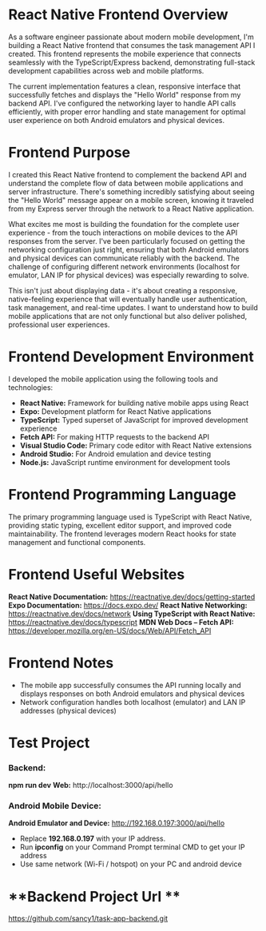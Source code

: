 # **React Native Frontend Overview**
As a software engineer passionate about modern mobile development, I'm building a React Native frontend that consumes the task management API I created. This frontend represents the mobile experience that connects seamlessly with the TypeScript/Express backend, demonstrating full-stack development capabilities across web and mobile platforms.

The current implementation features a clean, responsive interface that successfully fetches and displays the "Hello World" response from my backend API. I've configured the networking layer to handle API calls efficiently, with proper error handling and state management for optimal user experience on both Android emulators and physical devices.

# **Frontend Purpose**
I created this React Native frontend to complement the backend API and understand the complete flow of data between mobile applications and server infrastructure. There's something incredibly satisfying about seeing the "Hello World" message appear on a mobile screen, knowing it traveled from my Express server through the network to a React Native application.

What excites me most is building the foundation for the complete user experience - from the touch interactions on mobile devices to the API responses from the server. I've been particularly focused on getting the networking configuration just right, ensuring that both Android emulators and physical devices can communicate reliably with the backend. The challenge of configuring different network environments (localhost for emulator, LAN IP for physical devices) was especially rewarding to solve.

This isn't just about displaying data - it's about creating a responsive, native-feeling experience that will eventually handle user authentication, task management, and real-time updates. I want to understand how to build mobile applications that are not only functional but also deliver polished, professional user experiences.

# **Frontend Development Environment**
I developed the mobile application using the following tools and technologies:
- **React Native:** Framework for building native mobile apps using React
- **Expo:** Development platform for React Native applications
- **TypeScript:** Typed superset of JavaScript for improved development experience
- **Fetch API:** For making HTTP requests to the backend API
- **Visual Studio Code:** Primary code editor with React Native extensions
- **Android Studio:** For Android emulation and device testing
- **Node.js:** JavaScript runtime environment for development tools

# **Frontend Programming Language**
The primary programming language used is TypeScript with React Native, providing static typing, excellent editor support, and improved code maintainability. The frontend leverages modern React hooks for state management and functional components.

# **Frontend Useful Websites**
**React Native Documentation:** https://reactnative.dev/docs/getting-started
**Expo Documentation:** https://docs.expo.dev/
**React Native Networking:** https://reactnative.dev/docs/network
**Using TypeScript with React Native:** https://reactnative.dev/docs/typescript
**MDN Web Docs – Fetch API:** https://developer.mozilla.org/en-US/docs/Web/API/Fetch_API

# **Frontend Notes**
- The mobile app successfully consumes the API running locally and displays responses on both Android emulators and physical devices
- Network configuration handles both localhost (emulator) and LAN IP addresses (physical devices)

# **Test Project**
### Backend: 
**npm run dev**
**Web:** http://localhost:3000/api/hello

### Android Mobile Device:
**Android Emulator and Device:** http://192.168.0.197:3000/api/hello
- Replace **192.168.0.197** with your IP address. 
- Run **ipconfig** on your Command Prompt terminal CMD to get your IP address 
- Use same network (Wi-Fi / hotspot) on your PC and android device

# **Backend Project Url **
https://github.com/sancy1/task-app-backend.git
